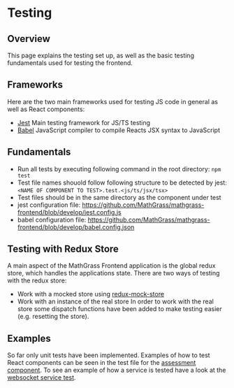 # Testing
## Overview
This page explains the testing set up, as well as the basic testing fundamentals used for testing the frontend.

## Frameworks
Here are the two main frameworks used for testing JS code in general as well as React components:
* [Jest](https://jestjs.io) Main testing framework for JS/TS testing
* [Babel](https://babeljs.io) JavaScript compiler to compile Reacts JSX syntax to JavaScript

## Fundamentals
* Run all tests by executing following command in the root directory: ``npm test``
* Test file names shouold follow following structure to be detected by jest: ``<NAME OF COMPONENT TO TEST>.test.<js/ts/jsx/tsx>``
* Test files should be in the same directory as the component under test
* jest configuration file: https://github.com/MathGrass/mathgrass-frontend/blob/develop/jest.config.js
* babel configuration file: https://github.com/MathGrass/mathgrass-frontend/blob/develop/babel.config.json

## Testing with Redux Store
A main aspect of the MathGrass Frontend application is the global redux store, which handles the applications state. There are two ways of testing with the redux store:
* Work with a mocked store using [redux-mock-store](https://github.com/reduxjs/redux-mock-store)
* Work with an instance of the real store
In order to work with the real store some dispatch functions have been added to make testing easier (e.g. resetting the store).

## Examples
So far only unit tests have been implemented. Examples of how to test React components can be seen in the test file for the [assessment component](https://github.com/MathGrass/mathgrass-frontend/blob/develop/src/components/assessment/assessment.test.tsx).
To see an example of how a service is tested have a look at the [websocket service test](https://github.com/MathGrass/mathgrass-frontend/blob/develop/src/websockets/websocketService.test.ts).
